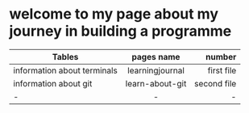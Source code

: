 # welcome to my page about my journey in building a programme

| Tables        | pages name   | number |
| ------------- |:-------------:| -----:|
| information about terminals      | learningjournal| first file |
| information about git    | learn-about-git    |   second file |
| -| -    |    - |